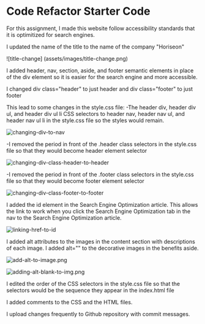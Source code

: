 # Code Refactor Starter Code
For this assignment, I made this website follow accessibility standards that it is optimitized for search engines.

I updated the name of the title to the name of the company "Horiseon"

![title-change] (assets/images/title-change.png)

I added header, nav, section, aside, and footer semantic elements in place of the div element so it is easier for the search engine and more accessible.

I changed div class="header" to just header and div class="footer" to just footer

This lead to some changes in the style.css file:
-The header div, header div ul, and header div ul li CSS selectors to header nav, header nav ul, and header nav ul li in the style.css file so the styles would remain.

![changing-div-to-nav](assets/images/changing-div-to-nav.png)

-I removed the period in front of the .header class selectors in the style.css file so that they would become header element selector

![changing-div-class-header-to-header](assets/images/changing-div-class-header-to-header.png)

-I removed the period in front of the .footer class selectors in the style.css file so that they would become footer element selector

![changing-div-class-footer-to-footer](assets/images/changing-div-class-footer-to-footer.png)

I added the id element in the Search Engine Optimization article.  This allows the link to work when you click the Search Engine Optimization tab in the nav to the Search Engine Optimization article. 

![linking-href-to-id](assets/images/linking-href-to-id.png)

I added alt attributes to the images in the content section with descriptions of each image.  I added alt="" to the decorative images in the benefits aside.

![add-alt-to-image.png](assets/images/add-alt-to-image.png)

![adding-alt-blank-to-img.png](assets/images/adding-alt-blank-to-img.png)

I edited the order of the CSS selectors in the style.css file so that the selectors would be the sequence they appear in the index.html file

I added comments to the CSS and the HTML files.

I upload changes frequently to Github repository with commit messages.
